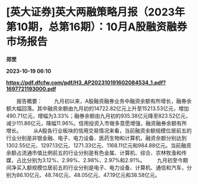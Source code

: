 # [英大证券]英大两融策略月报（2023年第10期，总第16期）：10月A股融资融券市场报告
**郑罡**

**2023-10-19 06:10**

**https://pdf.dfcfw.com/pdf/H3_AP202310191602084534_1.pdf?1697721193000.pdf**

　　报告概要： 　　九月初以来，A股融资融券业务中融资余额有所增长，融券余额大幅回落。其中融资余额由九月初的14722.82亿元上升至15213.53亿元，增加490.71亿元，增幅为3.33%；融券余额由九月初的935.38亿元降至823.52亿元，减少111.86亿元，降幅11.96%。信用投资入市做多意愿增强，融资融券余额有所增长。 　　从A股各行业板块的信用交易情况来看，当前融资余额规模位居前五的行业分别是非银金融、电子、电力设备、医药生物和计算机，融资余额分别达到1302.55亿元、1297.13亿元、1271.33亿元、1168.11亿元和984.88亿元。当前融资余额占流通市值比例前五的行业分别是有色金属、计算机、综合、农林牧渔和传媒，占比分别为3.12%、2.99%、2.98%、2.97%和2.91%。 　　九月初至今期间净买入额规模位居前五的行业分别是电子、电力设备、计算机、通信和汽车，分别为86.10亿元、48.74亿元、48.05亿元、47.19亿元和38.58亿元。
